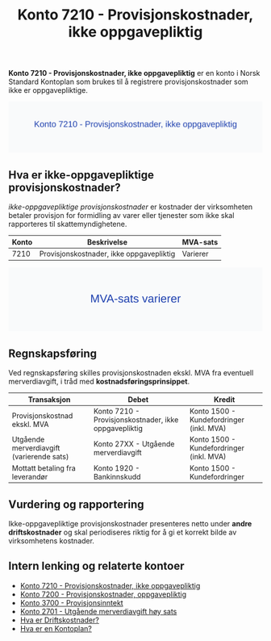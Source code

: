 ﻿---
title: "Konto 7210 - Provisjonskostnader, ikke oppgavepliktig"
seoTitle: "7210-provisjonskostnader-ikke-oppgavepliktig"
meta_description: '**Konto 7210 - Provisjonskostnader, ikke oppgavepliktig** er en konto i Norsk Standard Kontoplan som brukes til å registrere provisjonskostnader som ikke er op...'
slug: 7210-provisjonskostnader-ikke-oppgavepliktig
type: blog
layout: pages/single
---

**Konto 7210 - Provisjonskostnader, ikke oppgavepliktig** er en konto i Norsk Standard Kontoplan som brukes til å registrere provisjonskostnader som ikke er oppgavepliktige.

![Illustrasjon av konto 7210 Provisjonskostnader, ikke oppgavepliktig](7210-provisjonskostnader-ikke-oppgavepliktig-image.svg)

## Hva er ikke-oppgavepliktige provisjonskostnader?

*ikke-oppgavepliktige provisjonskostnader* er kostnader der virksomheten betaler provisjon for formidling av varer eller tjenester som ikke skal rapporteres til skattemyndighetene.

| Konto | Beskrivelse                               | MVA-sats |
|-------|-------------------------------------------|----------|
| 7210  | Provisjonskostnader, ikke oppgavepliktig | Varierer |

![MVA-sats varierer](7210-mva-varierende-sats.svg)

## Regnskapsføring

Ved regnskapsføring skilles provisjonskostnaden ekskl. MVA fra eventuell merverdiavgift, i tråd med **kostnadsføringsprinsippet**.

| Transaksjon                             | Debet                                            | Kredit                                   |
|-----------------------------------------|--------------------------------------------------|------------------------------------------|
| Provisjonskostnad ekskl. MVA            | Konto 7210 - Provisjonskostnader, ikke oppgavepliktig | Konto 1500 - Kundefordringer (inkl. MVA) |
| Utgående merverdiavgift (varierende sats)| Konto 27XX - Utgående merverdiavgift              | Konto 1500 - Kundefordringer (inkl. MVA) |
| Mottatt betaling fra leverandør         | Konto 1920 - Bankinnskudd                        | Konto 1500 - Kundefordringer             |

## Vurdering og rapportering

Ikke-oppgavepliktige provisjonskostnader presenteres netto under **andre driftskostnader** og skal periodiseres riktig for å gi et korrekt bilde av virksomhetens kostnader.

## Intern lenking og relaterte kontoer

* [Konto 7210 - Provisjonskostnader, ikke oppgavepliktig](/blogs/kontoplan/7210-provisjonskostnader-ikke-oppgavepliktig "Konto 7210 - Provisjonskostnader, ikke oppgavepliktig")
* [Konto 7200 - Provisjonskostnader, oppgavepliktig](/blogs/kontoplan/7200-provisjonskostnader-oppgavepliktig "Konto 7200 - Provisjonskostnader, oppgavepliktig")
* [Konto 3700 - Provisjonsinntekt](/blogs/kontoplan/3700-provisjonsinntekt "Konto 3700 - Provisjonsinntekt")
* [Konto 2701 - Utgående merverdiavgift høy sats](/blogs/kontoplan/2701-utgaende-merverdiavgift-hoy-sats "Konto 2701 - Utgående merverdiavgift høy sats")
* [Hva er Driftskostnader?](/blogs/regnskap/hva-er-driftskostnader "Hva er Driftskostnader? Komplett Guide til Driftskostnader i Regnskap")
* [Hva er en Kontoplan?](/blogs/regnskap/hva-er-kontoplan "Hva er en Kontoplan? Komplett Guide til Kontoplaner i Norsk Regnskap")






